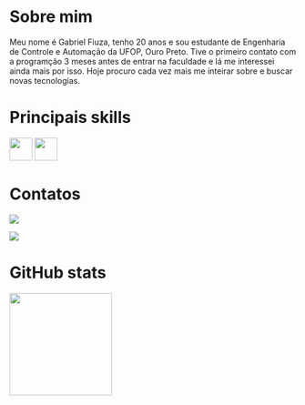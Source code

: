 # Sobre mim

Meu nome é Gabriel Fiuza, tenho 20 anos e sou estudante de Engenharia de Controle e Automação da UFOP, Ouro Preto. Tive o primeiro contato com a programção 3 meses antes de entrar na faculdade e lá me interessei ainda mais por isso. Hoje procuro cada vez mais me inteirar sobre e buscar novas tecnologias.

# Principais skills

<img src="https://cdn.jsdelivr.net/gh/devicons/devicon/icons/javascript/javascript-plain.svg" width="40" height="40"/> <img src="https://cdn.jsdelivr.net/gh/devicons/devicon/icons/python/python-original.svg" width="40" height="40"/>

# Contatos

<a href = "mailto:gpaulinellifiuza@gmail.com"><img src="https://img.shields.io/badge/Gmail-D14836?style=for-the-badge&logo=gmail&logoColor=white&border" target="_blank"></a>

<a href="https://www.instagram.com/gabriel_fiuza1/" target="_blank"><img src="https://img.shields.io/badge/-Instagram-%23E4405F?style=for-the-badge&logo=instagram&logoColor=white"></a>

# GitHub stats

<a href="https://github.com/Fiuza77">
<img height="180em" src="https://github-readme-stats.vercel.app/api?username=Gabriel-Fiuza&show_icons=true&theme=nord&include_all_commits=true&count_private=true"/>
